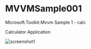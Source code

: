 # MVVMSample001
Microsoft.Toolkit.Mvvm Sample 1 - calc

Calculator Application

![screenshot1](https://user-images.githubusercontent.com/81235941/115358752-ee7c0a80-a1f8-11eb-90c1-a7d2da77c0b5.png)
